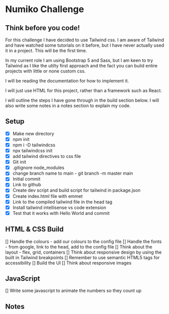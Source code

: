 # Numiko Challenge

## Think before you code!

For this challenge I have decided to use Tailwind css. I am aware of Tailwind and have watched some tutorials on it before, but I have never actually used it in a project. This will be the first time.

In my current role I am using Bootstrap 5 and Sass, but I am keen to try Tailwind as I like the utilty first approach and the fact you can build entire projects with little or none custom css.

I will be reading the documentation for how to implement it.

I will just use HTML for this project, rather than a framework such as React.

I will outline the steps I have gone through in the build section below. I will also write some notes in a notes section to explain my code.

## Setup

- [x] Make new directory
- [x] npm init
- [x] npm i -D tailwindcss
- [x] npx tailwindcss init
- [x] add tailwind directives to css file
- [x] Git init
- [x] .gitignore node_modules
- [x] change branch name to main - git branch -m master main
- [x] Initial commit
- [x] Link to github
- [x] Create dev script and build script for tailwind in package.json
- [x] Create index.html file with emmet
- [x] Link to the compiled tailwind file in the head tag
- [x] Install tailwind intellisense vs code extension
- [x] Test that it works with Hello World and commit

## HTML & CSS Build

[] Handle the colours - add our colours to the config file
[] Handle the fonts - from google, link to the head, add to the config file
[] Think about the layout - flex, grid, containers
[] Think about responsive design by using the built in Tailwind breakpoints
[] Remember to use semantic HTML5 tags for accessibility
[] Build the UI
[] Think about responsive images

## JavaScript

[] Write some javascript to animate the numbers so they count up

## Notes
